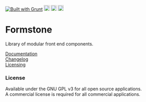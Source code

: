 <a href="http://gruntjs.com" target="_blank"><img src="https://cdn.gruntjs.com/builtwith.png" alt="Built with Grunt"></a> 
<a href="http://badge.fury.io/bo/formstone"><img src="https://badge.fury.io/bo/formstone.svg" alt="Bower version" height="18"></a> 
<a href="https://badge.fury.io/js/formstone"><img src="https://badge.fury.io/js/formstone.svg" alt="npm version" height="18"></a> 
<a href="https://travis-ci.org/Formstone/Formstone"><img src="https://travis-ci.org/Formstone/Formstone.svg?branch=master" alt="Travis CI" height="18"></a> 

# Formstone 

Library of modular front end components. 

[Documentation](docs/README.md) <br>[Changelog](CHANGELOG.md) <br>[Licensing](https://formstone.it/license) 

### License 

Available under the GNU GPL v3 for all open source applications. <br>A commercial license is required for all commercial applications.